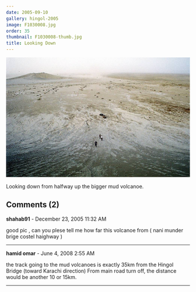```yaml
---
date: 2005-09-10
gallery: hingol-2005
image: F1030008.jpg
order: 35
thumbnail: F1030008-thumb.jpg
title: Looking Down
---
```


![Looking Down](./F1030008.jpg)

Looking down from halfway up the bigger mud volcanoe.

<div id="comments">

## Comments (2)

**shahab91** - December 23, 2005 11:32 AM

good pic , can you plese tell me how far this volcanoe from ( nani munder brige costel haighway )

---

**hamid omar** - June  4, 2008  2:55 AM

the track going to the mud volcanoes is exactly 35km from the Hingol Bridge (toward Karachi direction) From main road turn off, the distance would be another 10 or 15km.

---

</div>